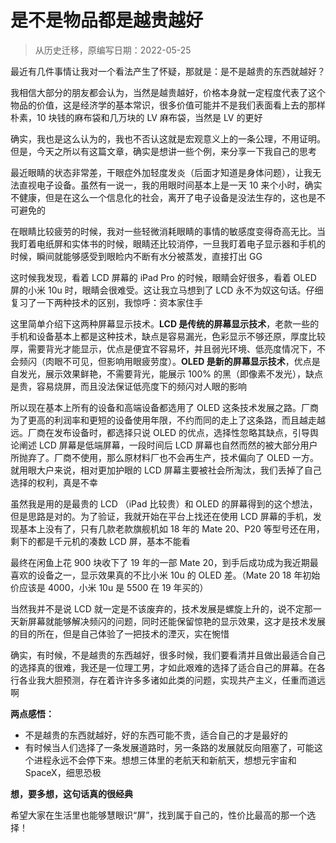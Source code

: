 # 是不是物品都是越贵越好

> 从历史迁移，原编写日期：2022-05-25


最近有几件事情让我对一个看法产生了怀疑，那就是：是不是越贵的东西就越好？

<!-- more -->

我相信大部分的朋友都会认为，当然是越贵越好，价格本身就一定程度代表了这个物品的价值，这是经济学的基本常识，很多价值可能并不是我们表面看上去的那样朴素，10 块钱的麻布袋和几万块的 LV 麻布袋，当然是 LV 的更好

确实，我也是这么认为的，我也不否认这就是宏观意义上的一条公理，不用证明。但是，今天之所以有这篇文章，确实是想讲一些个例，来分享一下我自己的思考

<!-- more -->

最近眼睛的状态非常差，干眼症外加轻度发炎（后面才知道是身体问题），让我无法直视电子设备。虽然有一说一，我的用眼时间基本上是一天 10 来个小时，确实不健康，但是在这么一个信息化的社会，离开了电子设备是没法生存的，这也是不可避免的

在眼睛比较疲劳的时候，我对一些轻微消耗眼睛的事情的敏感度变得奇高无比。当我盯着电纸屏和实体书的时候，眼睛还比较消停，一旦我盯着电子显示器和手机的时候，瞬间就能够感受到眼睑内不断有水分被蒸发，直接打出 GG

这时候我发现，看着 LCD 屏幕的 iPad Pro 的时候，眼睛会好很多，看着 OLED 屏的小米 10u 时，眼睛会很难受。这让我立马想到了 LCD 永不为奴这句话。仔细复习了一下两种技术的区别，我惊呼：资本家住手

这里简单介绍下这两种屏幕显示技术。**LCD 是传统的屏幕显示技术**，老款一些的手机和设备基本上都是这种技术，缺点是容易漏光，色彩显示不够还原，厚度比较厚，需要背光才能显示，优点是便宜不容易坏，并且弱光环境、低亮度情况下，不会频闪（肉眼不可见，但影响用眼疲劳度）。**OLED 是新的屏幕显示技术**，优点是自发光，展示效果鲜艳，不需要背光，能展示 100% 的黑（即像素不发光），缺点是贵，容易烧屏，而且没法保证低亮度下的频闪对人眼的影响

所以现在基本上所有的设备和高端设备都选用了 OLED 这条技术发展之路。厂商为了更高的利润率和更短的设备使用年限，不约而同的走上了这条路，而且越走越远。厂商在发布设备时，都选择只说 OLED 的优点，选择性忽略其缺点，引导舆论阐述 LCD 屏幕是低端屏幕，一段时间后 LCD 屏幕也自然而然的被大部分用户所抛弃了。厂商不使用，那么原材料厂也不会再生产，技术偏向了 OLED 一方。就用眼大户来说，相对更加护眼的 LCD 屏幕主要被社会所淘汰，我们丢掉了自己选择的权利，真是不幸

虽然我是用的是最贵的 LCD （iPad 比较贵）和 OLED 的屏幕得到的这个想法，但是思路是对的。为了验证，我就开始在平台上找还在使用 LCD 屏幕的手机，发现基本上没有了，只有几款老款旗舰机如 18 年的 Mate 20、P20 等型号还在用，剩下的都是千元机的凑数 LCD 屏，基本不能看

最终在闲鱼上花 900 块收下了 19 年的一部 Mate 20，到手后成功成为我近期最喜欢的设备之一，显示效果真的不比小米 10u 的 OLED 差。（Mate 20 18 年初始价应该是 4000，小米 10u 是 5500 在 19 年买的）

当然我并不是说 LCD 就一定是不该废弃的，技术发展是螺旋上升的，说不定那一天新屏幕就能够解决频闪的问题，同时还能保留惊艳的显示效果，这才是技术发展的目的所在，但是自己体验了一把技术的湮灭，实在惋惜

确实，有时候，不是越贵的东西越好，很多时候，我们要看清并且做出最适合自己的选择真的很难，我还是一位理工男，才如此艰难的选择了适合自己的屏幕。在各行各业我大胆预测，存在着许许多多诸如此类的问题，实现共产主义，任重而道远啊

**两点感悟：**

- 不是越贵的东西就越好，好的东西可能不贵，适合自己的才是最好的
- 有时候当人们选择了一条发展道路时，另一条路的发展就反向阻塞了，可能这个进程永远不会停下来。想想三体里的老航天和新航天，想想元宇宙和 SpaceX，细思恐极

**想，要多想，这句话真的很经典**

希望大家在生活里也能够慧眼识“屏”，找到属于自己的，性价比最高的那一个选择！